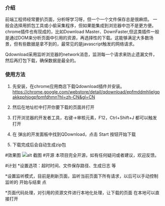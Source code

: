 ### 介绍
前端工程师经常要扒页面，分析呀学习呀，但一个一个文件保存总是很麻烦。
一般会选择用抓包工具或小偷采集程序，但如果能集成到浏览器中岂不是更方便。
chrome插件也有现成的，比如Download Master、DownFaster,但这类插件一般是通过DOM来分析页面中引用的资源，再选择性的下载。这能够满足大多数场景，但有些数据是拿不到的，最常见的是javascript触发的网络请求。

Qdownload采用监听浏览器的network消息，监测每一个请求来防止遗漏文件，然后再打包下载，确保数据是最全的。

### 使用方法
1. 先安装，在chrome应用商店下载Qdownload插件并安装。
https://chrome.google.com/webstore/detail/qdownload/epfmddmhlielgpakkpphjogpfpmfdhmn?hl=zh-CN&gl=CN

2. 然后在地址栏中打开你要下载的页面并打开

3. 打开浏览器的开发者工具，右键->审核元素，F12，Ctrl+Shift+J 都可以触发打开

4. 在 弹出的开发面板中找到QDownload，点击 Start 按钮开始下载

5. 下载完成后会自动生成zip包

#效果图
![alt 截图](https://raw.githubusercontent.com/kundy/Qdownload/master/sample.png "title 截图")
#开源
本项目完全开源，如有任何疑问或者建议，欢迎反馈。

#计划
*设置选项：超时时间、文件保存路径、生成日志 等

*设置监听模式，目前是刷新页面，监听当前页面下所有请求，以后可以手动控制监听的 开始与结束 点

*页面代码处理，对引用的资源文件进行本地化处理，让下载的页面 在本地可以直接打开


